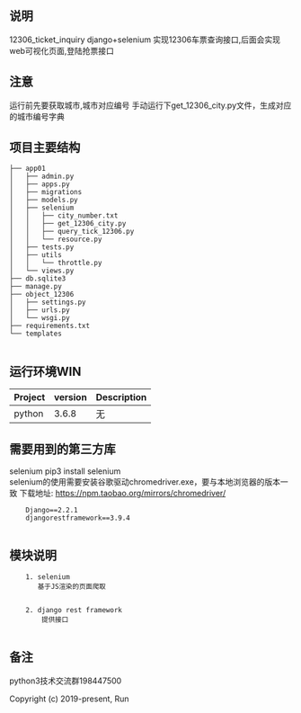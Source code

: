 ## 说明
12306_ticket_inquiry
django+selenium 实现12306车票查询接口,后面会实现web可视化页面,登陆抢票接口

## 注意
运行前先要获取城市,城市对应编号
手动运行下get_12306_city.py文件，生成对应的城市编号字典


## 项目主要结构
```
├── app01
│   ├── admin.py
│   ├── apps.py
│   ├── migrations
│   ├── models.py
│   ├── selenium
│   │   ├── city_number.txt
│   │   ├── get_12306_city.py
│   │   ├── query_tick_12306.py
│   │   └── resource.py
│   ├── tests.py
│   ├── utils
│   │   └── throttle.py
│   └── views.py
├── db.sqlite3
├── manage.py
├── object_12306
│   ├── settings.py
│   ├── urls.py
│   └── wsgi.py
├── requirements.txt
└── templates


```

## 运行环境WIN
| Project | version | Description |
|---------|--------|-------------|
| python  | 3.6.8 | 无 |



## 需要用到的第三方库
selenium   pip3 install selenium   
selenium的使用需要安装谷歌驱动chromedriver.exe，要与本地浏览器的版本一致
下载地址: https://npm.taobao.org/mirrors/chromedriver/


```
	Django==2.2.1
	djangorestframework==3.9.4
	
```





## 模块说明
```
	1. selenium
	   基于JS渲染的页面爬取
	   
	
	2. django rest framework
		提供接口
	
```


## 备注
python3技术交流群198447500


Copyright (c) 2019-present, Run